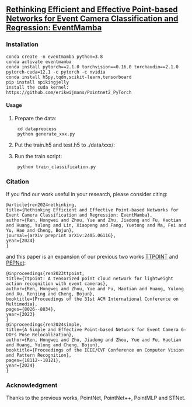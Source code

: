 ## [Rethinking Efficient and Effective Point-based Networks for Event Camera Classification and Regression: EventMamba](https://arxiv.org/abs/2405.06116)

### Installation

    conda create -n eventmamba python=3.8
    conda activate eventmamba
    conda install pytorch==2.1.0 torchvision==0.16.0 torchaudio==2.1.0 pytorch-cuda=12.1 -c pytorch -c nvidia
    conda install h5py,tqdm,scikit-learn,tensorboard
    pip install spikingjelly
    install the cuda kernel: https://github.com/erikwijmans/Pointnet2_PyTorch
#### Usage
1. Prepare the data:

        cd datapreocess
        python generate_xxx.py

2. Put the train.h5 and test.h5 to ./data/xxx/:
        
3. Run the train script:
        
        python train_classification.py

### Citation
If you find our work useful in your research, please consider citing:

    @article{ren2024rethinking,
    title={Rethinking Efficient and Effective Point-based Networks for Event Camera Classification and Regression: EventMamba},
    author={Ren, Hongwei and Zhou, Yue and Zhu, Jiadong and Fu, Haotian and Huang, Yulong and Lin, Xiaopeng and Fang, Yuetong and Ma, Fei and Yu, Hao and Cheng, Bojun},
    journal={arXiv preprint arXiv:2405.06116},
    year={2024}
    }
and this paper is an expansion of our previous two works [TTPOINT](https://dl.acm.org/doi/abs/10.1145/3581783.3612258?casa_token=z72pohcxZTAAAAAA:pO42EmMVOEp-8PJPx4WBUwJyjrs-K2Z7lkWbZsanCTF72u763LuxdWNPYAXuTKUT4g82yPgPgLbLH6I) and [PEPNet](https://openaccess.thecvf.com/content/CVPR2024/html/Ren_A_Simple_and_Effective_Point-based_Network_for_Event_Camera_6-DOFs_CVPR_2024_paper.html):

    @inproceedings{ren2023ttpoint,
    title={Ttpoint: A tensorized point cloud network for lightweight action recognition with event cameras},
    author={Ren, Hongwei and Zhou, Yue and Fu, Haotian and Huang, Yulong and Xu, Renjing and Cheng, Bojun},
    booktitle={Proceedings of the 31st ACM International Conference on Multimedia},
    pages={8026--8034},
    year={2023}
    }
    @inproceedings{ren2024simple,
    title={A Simple and Effective Point-based Network for Event Camera 6-DOFs Pose Relocalization},
    author={Ren, Hongwei and Zhu, Jiadong and Zhou, Yue and Fu, Haotian and Huang, Yulong and Cheng, Bojun},
    booktitle={Proceedings of the IEEE/CVF Conference on Computer Vision and Pattern Recognition},
    pages={18112--18121},
    year={2024}
    }    

### Acknowledgment
Thanks to the previous works, PointNet, PointNet++, PointMLP and STNet.    